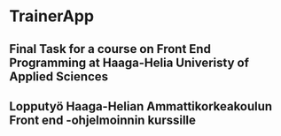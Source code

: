 # TrainerApp

## Final Task for a course on Front End Programming at Haaga-Helia Univeristy of Applied Sciences

## Lopputyö Haaga-Helian Ammattikorkeakoulun Front end -ohjelmoinnin kurssille